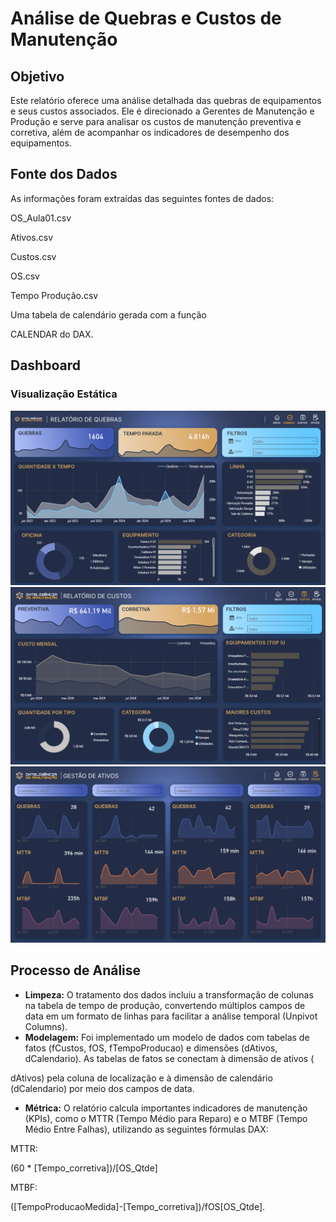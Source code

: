 # Análise de Quebras e Custos de Manutenção

## Objetivo

Este relatório oferece uma análise detalhada das quebras de equipamentos e seus custos associados. Ele é direcionado a Gerentes de Manutenção e Produção e serve para analisar os custos de manutenção preventiva e corretiva, além de acompanhar os indicadores de desempenho dos equipamentos.

## Fonte dos Dados

As informações foram extraídas das seguintes fontes de dados:

OS_Aula01.csv

Ativos.csv

Custos.csv

OS.csv

Tempo Produção.csv

Uma tabela de calendário gerada com a função

CALENDAR do DAX.

## Dashboard

### Visualização Estática

![Dashboard de Quebras](Imagens/Tela_1.png)
![Dashboard de Quebras](Imagens/Tela_2.png)
![Dashboard de Quebras](Imagens/Tela_3.png)

## Processo de Análise

* **Limpeza:** O tratamento dos dados incluiu a transformação de colunas na tabela de tempo de produção, convertendo múltiplos campos de data em um formato de linhas para facilitar a análise temporal (Unpivot Columns).
* **Modelagem:** Foi implementado um modelo de dados com tabelas de fatos (fCustos, fOS, fTempoProducao) e dimensões (dAtivos, dCalendario). As tabelas de fatos se conectam à dimensão de ativos (

dAtivos) pela coluna de localização e à dimensão de calendário (dCalendario) por meio dos campos de data.

* **Métrica:** O relatório calcula importantes indicadores de manutenção (KPIs), como o MTTR (Tempo Médio para Reparo) e o MTBF (Tempo Médio Entre Falhas), utilizando as seguintes fórmulas DAX:

MTTR:

(60 * [Tempo_corretiva])/[OS_Qtde]

MTBF:

([TempoProducaoMedida]-[Tempo_corretiva])/fOS[OS_Qtde].
